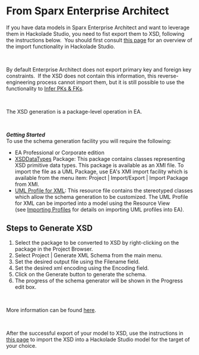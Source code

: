 # From Sparx Enterprise Architect

If you have data models in Sparx Enterprise Architect and want to leverage them in Hackolade Studio, you need to fist export them to XSD, following the instructions below.&nbsp; You should first consult [this page](<XSDXMLSchemaDefinition.md>) for an overview of the import functionality in Hackolade Studio.

&nbsp;

By default Enterprise Architect does not export primary key and foreign key constraints.&nbsp; If the XSD does not contain this information, this reverse-engineering process cannot import them, but it is still possible to use the functionality to [Infer PKs \& FKs](<InferPrimaryKeysandForeignKeyRel.md>).

&nbsp;

The XSD generation is a package-level operation in EA. &nbsp;

&nbsp;

***Getting Started***\
To use the schema generation facility you will require the following:

* EA Professional or Corporate edition
* [XSDDataTypes](<https://sparxsystems.com/downloads/profiles/XSDDataTypes.xml>) Package: This package contains classes representing XSD primitive data types. This package is available as an XMI file. To import the file as a UML Package, use EA's XMI import facility which is available from the menu item: Project \| Import/Export \| Import Package from XMI.
* [UML Profile for XML](<https://sparxsystems.com/downloads/profiles/XSDProfile.xml>): This resource file contains the stereotyped classes which allow the schema generation to be customized. The UML Profile for XML can be imported into a model using the Resource View (see [Importing Profiles](<https://sparxsystems.com/resources/developers/uml\_profiles.html>) for details on importing UML profiles into EA).

## Steps to Generate XSD

1. Select the package to be converted to XSD by right-clicking on the package in the Project Browser.
1. Select Project \| Generate XML Schema from the main menu.
1. Set the desired output file using the Filename field.
1. Set the desired xml encoding using the Encoding field.
1. Click on the Generate button to generate the schema.
1. The progress of the schema generator will be shown in the Progress edit box.

&nbsp;

More information can be found [here](<https://sparxsystems.com/resources/xml\_schema\_generation.html> "target=\"\_blank\"").

&nbsp;

After the successful export of your model to XSD, use the instructions in [this page](<XSDXMLSchemaDefinition.md>) to import the XSD into a Hackolade Studio model for the target of your choice.
